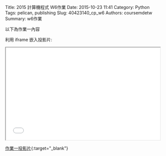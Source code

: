 Title: 2015 計算機程式 W6作業
Date: 2015-10-23 11:41
Category: Python
Tags: pelican, publishing
Slug: 40423140_cp_w6
Authors: coursemdetw
Summary: w6作業

以下為作業一內容

利用 iframe 嵌入投影片:

<iframe src="40423140_cp_w6_p.html" width="500" height="300"></iframe>

[作業一投影片](40423144_cp_w6_p.html){:target="_blank"}

